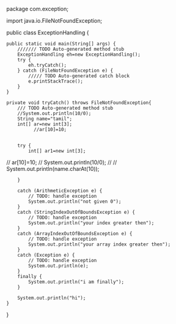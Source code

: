 package com.exception;

import java.io.FileNotFoundException;

public class ExceptionHandling {

	public static void main(String[] args) {
		/////// TODO Auto-generated method stub
		ExceptionHandling eh=new ExceptionHandling();
		try {
			eh.tryCatch();
		} catch (FileNotFoundException e) {
			///// TODO Auto-generated catch block
			e.printStackTrace();
		}
	}

	private void tryCatch() throws FileNotFoundException{
		/// TODO Auto-generated method stub
		//System.out.println(10/0);
		String name="tamil";
		int[] ar=new int[3];
              //ar[10]=10;
		
		
		try {
			int[] ar1=new int[3];
//			ar[10]=10;
//			System.out.println(10/0);
//	//		System.out.println(name.charAt(10));
			
			
		} 
		
		catch (ArithmeticException e) {
			// TODO: handle exception
			System.out.println("not given 0");
		}
		catch (StringIndexOutOfBoundsException e) {
			// TODO: handle exception
			System.out.println("your index greater then");
		}
		catch (ArrayIndexOutOfBoundsException e) {
			// TODO: handle exception
			System.out.println("your array index greater then");
		}
		catch (Exception e) {
			// TODO: handle exception
			System.out.println(e);
		}
		finally {
			System.out.println("i am finally");
		}
		
		System.out.println("hi");
	}

}
